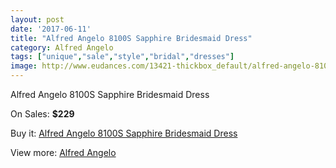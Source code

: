 ```yaml
---
layout: post
date: '2017-06-11'
title: "Alfred Angelo 8100S Sapphire Bridesmaid Dress"
category: Alfred Angelo
tags: ["unique","sale","style","bridal","dresses"]
image: http://www.eudances.com/13421-thickbox_default/alfred-angelo-8100s-sapphire-bridesmaid-dress.jpg
---
```

Alfred Angelo 8100S Sapphire Bridesmaid Dress

On Sales: **$229**
<a href="https://www.eudances.com/en/alfred-angelo/4054-alfred-angelo-8100s-sapphire-bridesmaid-dress.html"><amp-img layout="responsive" width="600" height="600" src="//www.eudances.com/13421-thickbox_default/alfred-angelo-8100s-sapphire-bridesmaid-dress.jpg" alt="Alfred Angelo 8100S Sapphire Bridesmaid Dress 0" /></a>
<a href="https://www.eudances.com/en/alfred-angelo/4054-alfred-angelo-8100s-sapphire-bridesmaid-dress.html"><amp-img layout="responsive" width="600" height="600" src="//www.eudances.com/13422-thickbox_default/alfred-angelo-8100s-sapphire-bridesmaid-dress.jpg" alt="Alfred Angelo 8100S Sapphire Bridesmaid Dress 1" /></a>

Buy it: [Alfred Angelo 8100S Sapphire Bridesmaid Dress](https://www.eudances.com/en/alfred-angelo/4054-alfred-angelo-8100s-sapphire-bridesmaid-dress.html "Alfred Angelo 8100S Sapphire Bridesmaid Dress")

View more: [Alfred Angelo](https://www.eudances.com/en/51-alfred-angelo "Alfred Angelo")